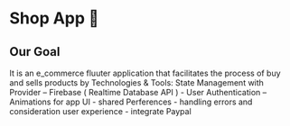 # Shop App 🛒

## Our Goal

It is an e_commerce fluuter application that facilitates the process of buy and sells products by Technologies & Tools: 
State Management with Provider – Firebase ( Realtime Database API ) - User Authentication – Animations for app UI - shared Perferences - handling errors and consideration user experience - integrate Paypal
